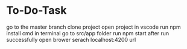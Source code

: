 # To-Do-Task
go to the master branch
clone project
open project in vscode
run npm install cmd in terminal
go to src/app folder
run npm start
after run successfully open brower
serach localhost:4200 url
